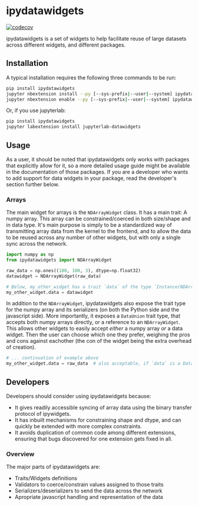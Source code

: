 
# ipydatawidgets

[![codecov](https://codecov.io/gh/vidartf/ipydatawidgets/branch/master/graph/badge.svg)](https://codecov.io/gh/vidartf/ipydatawidgets)


ipydatawidgets is a set of widgets to help facilitate reuse of large datasets
across different widgets, and different packages.


## Installation

A typical installation requires the following three commands to be run:

```bash
pip install ipydatawidgets
jupyter nbextension install --py [--sys-prefix|--user|--system] ipydatawidgets
jupyter nbextension enable --py [--sys-prefix|--user|--system] ipydatawidgets
```

Or, if you use jupyterlab:

```bash
pip install ipydatawidgets
jupyter labextension install jupyterlab-datawidgets
```

## Usage

As a user, it should be noted that ipydatawidgets only works with packages that
explicitly allow for it, so a more detailed usage guide might be available in the
documentation of those packages. If you are a developer who wants to add support
for data widgets in your package, read the developer's section further below.

### Arrays

The main widget for arrays is the `NDArrayWidget` class. It has a main trait: A
numpy array. This array can be constrained/coerced in both size/shape and in data
type. It's main purpose is simply to be a standardized way of transmitting array
data from the kernel to the frontend, and to allow the data to be reused across
any number of other widgets, but with only a single sync across the network.

```python
import numpy as np
from ipydatawidgets import NDArrayWidget

raw_data = np.ones((100, 100, 3), dtype=np.float32)
datawidget = NDArrayWidget(raw_data)

# Below, my_other_widget has a trait `data` of the type `Instance(NDArrayWidget)`
my_other_widget.data = datawidget
```

In addition to the `NDArrayWidget`, ipydatawidgets also expose the trait type for
the numpy array and its serializers (on both the Python side and the javascript
side). More importantly, it exposes a `DataUnion` trait type, that accepts both
numpy arrays directly, or a reference to an `NDArrayWidget`. This allows other
widgets to easily accept *either* a numpy array *or* a data widget. Then the user
can choose which one they prefer, weighing the pros and cons against eachother
(the con of the widget being the extra overhead of creation).

```python
# ... continuation of example above
my_other_widget.data = raw_data  # also acceptable, if `data` is a DataUnion
```


## Developers

Developers should consider using ipydatawidgets because:

- It gives readily accessible syncing of array data using the binary transfer
  protocol of ipywidgets.
- It has inbuilt mechanisms for constraining shape and dtype, and can quickly
  be extended with more complex constraints.
- It avoids duplication of common code among different extensions, ensuring
  that bugs discovered for one extension gets fixed in all.


### Overview

The major parts of ipydatawidgets are:

- Traits/Widgets definitions
- Validators to coerce/constrain values assigned to those traits
- Serializers/deserializers to send the data across the network
- Apropriate javascript handling and representation of the data
